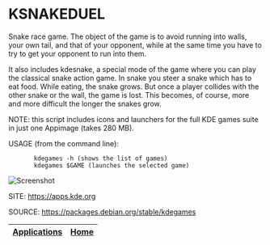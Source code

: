 # KSNAKEDUEL

 Snake race game. The object of the game is to avoid running 
 into walls, your own tail, and that of your opponent, while 
 at the same time you have to try to get your opponent to 
 run into them.
 
 It also includes kdesnake, a special mode of the game where 
 you can play the classical snake action game. In snake you 
 steer a snake which has to eat food. While eating, the snake 
 grows. But once a player collides with the other snake or 
 the wall, the game is lost. This becomes, of course, more 
 and more difficult the longer the snakes grow.
 
 NOTE: this script includes icons and launchers for the 
 full KDE games suite in just one Appimage (takes 280 MB).
 
 USAGE (from the command line):
 
           kdegames -h (shows the list of games)
           kdegames $GAME (launches the selected game)
           
 ![Screenshot](https://kde.org/images/screenshots/ksnakeduel.png)
 
 SITE: https://apps.kde.org

 SOURCE: https://packages.debian.org/stable/kdegames

 | [Applications](https://portable-linux-apps.github.io/apps.html) | [Home](https://portable-linux-apps.github.io)
 | --- | --- |
